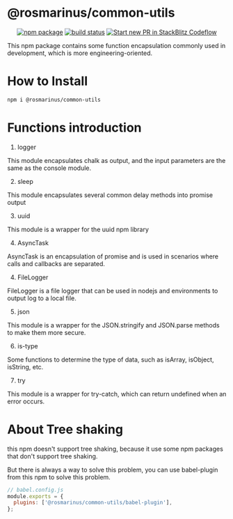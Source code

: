 # @rosmarinus/common-utils

<p align="center">
  <a href="https://www.npmjs.com/package/@rosmarinus/common-utils"><img src="https://img.shields.io/npm/v/@rosmarinus/common-utils" alt="npm package"></a>
  <a href="https://github.com/rosmarinus-project/common-utils/actions/workflows/publish.yml"><img src="https://github.com/rosmarinus-project/common-utils/actions/workflows/publish.yml/badge.svg" alt="build status"></a>
  <a href="https://pr.new/rosmarinus-project/common-utils"><img src="https://developer.stackblitz.com/img/start_pr_dark_small.svg" alt="Start new PR in StackBlitz Codeflow"></a>
</p>


This npm package contains some function encapsulation commonly used in development, which is more engineering-oriented.

# How to Install

```bash
npm i @rosmarinus/common-utils
```

# Functions introduction

1. logger

This module encapsulates chalk as output, and the input parameters are the same as the console module.

2. sleep

This module encapsulates several common delay methods into promise output

3. uuid

This module is a wrapper for the uuid npm library

4. AsyncTask

AsyncTask is an encapsulation of promise and is used in scenarios where calls and callbacks are separated.

4. FileLogger

FileLogger is a file logger that can be used in nodejs and environments to output log to a local file.

5. json

This module is a wrapper for the JSON.stringify and JSON.parse methods to make them more secure.

6. is-type

Some functions to determine the type of data, such as isArray, isObject, isString, etc.

7. try

This module is a wrapper for try-catch, which can return undefined when an error occurs.

# About Tree shaking
this npm doesn't support tree shaking, because it use some npm packages that don't support tree shaking.

But there is always a way to solve this problem, you can use babel-plugin from this npm to solve this problem.

```js
// babel.config.js
module.exports = {
  plugins: ['@rosmarinus/common-utils/babel-plugin'],
};
```